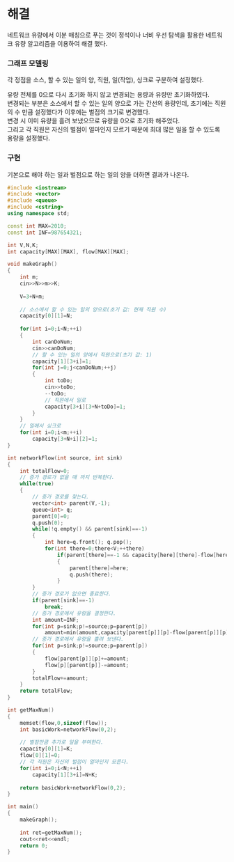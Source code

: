 # 해결 
네트워크 유량에서 이분 매칭으로 푸는 것이 정석이나 너비 우선 탐색을 활용한 네트워크 유량 알고리즘을 이용하여 해결 했다.   

### 그래프 모델링 
각 정점을 소스, 할 수 있는 일의 양, 직원, 일(작업), 싱크로 구분하여 설정했다.  

유량 전체를 0으로 다시 초기화 하지 않고 변경되는 용량과 유량만 초기화하였다.  
변경되는 부분은 소스에서 할 수 있는 일의 양으로 가는 간선의 용량인데, 초기에는 직원의 수 만큼 설정했다가 이후에는 벌점의 크기로 변경했다.  
변경 시 이미 유량을 흘려 보냈으므로 유량을 0으로 초기화 해주었다.  
그리고 각 직원은 자신의 벌점이 얼마인지 모르기 때문에 최대 많은 일을 할 수 있도록 용량을 설정했다.  

### 구현 
기본으로 해야 하는 일과 벌점으로 하는 일의 양을 더하면 결과가 나온다.  
```c++
#include <iostream>
#include <vector>
#include <queue>
#include <cstring>
using namespace std;

const int MAX=2010;
const int INF=987654321;

int V,N,K;
int capacity[MAX][MAX], flow[MAX][MAX];

void makeGraph()
{
    int m;
    cin>>N>>m>>K;
    
    V=3+N+m;
    
    // 소스에서 할 수 있는 일의 양으로(초기 값: 현재 직원 수)
    capacity[0][1]=N;
    
    for(int i=0;i<N;++i)
    {
        int canDoNum;
        cin>>canDoNum;
        // 할 수 있는 일의 양에서 직원으로(초기 값: 1)
        capacity[1][3+i]=1;
        for(int j=0;j<canDoNum;++j)
        {
            int toDo;
            cin>>toDo;
            --toDo;
            // 직원에서 일로
            capacity[3+i][3+N+toDo]=1;
        }
    }
    // 일에서 싱크로
    for(int i=0;i<m;++i)
        capacity[3+N+i][2]=1;
}

int networkFlow(int source, int sink)
{
    int totalFlow=0;
    // 증가 경로가 없을 때 까지 반복한다.
    while(true)
    {
        // 증가 경로를 찾는다. 
        vector<int> parent(V,-1);
        queue<int> q;
        parent[0]=0;
        q.push(0);
        while(!q.empty() && parent[sink]==-1)
        {
            int here=q.front(); q.pop();
            for(int there=0;there<V;++there)
                if(parent[there]==-1 && capacity[here][there]-flow[here][there]>0)
                {
                    parent[there]=here;
                    q.push(there);
                }
        }
        // 증가 경로가 없으면 종료한다.
        if(parent[sink]==-1)
            break;
        // 증가 경로에서 유량을 결정한다.  
        int amount=INF;
        for(int p=sink;p!=source;p=parent[p])
            amount=min(amount,capacity[parent[p]][p]-flow[parent[p]][p]);
        // 증가 경로에서 유량을 흘려 보낸다.
        for(int p=sink;p!=source;p=parent[p])
        {
            flow[parent[p]][p]+=amount;
            flow[p][parent[p]]-=amount;
        }
        totalFlow+=amount;
    }
    return totalFlow;
}

int getMaxNum()
{
    memset(flow,0,sizeof(flow));
    int basicWork=networkFlow(0,2);
    
    // 벌점만큼 추가로 일을 부여한다.
    capacity[0][1]=K;
    flow[0][1]=0;
    // 각 직원은 자신의 벌점이 얼마인지 모른다.
    for(int i=0;i<N;++i)
        capacity[1][3+i]=N+K;
    
    return basicWork+networkFlow(0,2);
}

int main()
{
    makeGraph();
    
    int ret=getMaxNum();
    cout<<ret<<endl;
    return 0;
}

```
